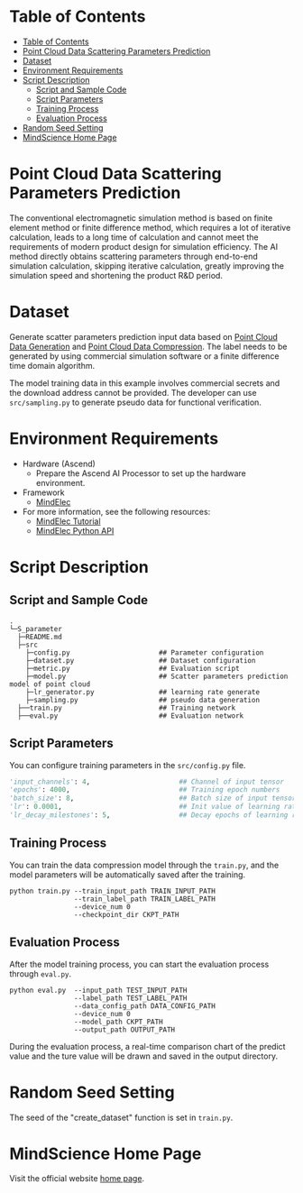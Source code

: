 # Table of Contents

<!-- TOC -->

- [Table of Contents](#table-of-contents)
- [Point Cloud Data Scattering Parameters Prediction](#point-cloud-data-scattering-parameters-prediction)
- [Dataset](#dataset)
- [Environment Requirements](#environment-requirements)
- [Script Description](#script-description)
    - [Script and Sample Code](#script-and-sample-code)
    - [Script Parameters](#script-parameters)
    - [Training Process](#training-process)
    - [Evaluation Process](#evaluation-process)
- [Random Seed Setting](#random-seed-setting)
- [MindScience Home Page](#mindscience-home-page)

<!-- /TOC -->

# Point Cloud Data Scattering Parameters Prediction

The conventional electromagnetic simulation method is based on finite element method or finite difference method, which requires a lot of iterative calculation, leads to a long time of calculation and cannot meet the requirements of modern product design for simulation efficiency. The AI method directly obtains scattering parameters through end-to-end simulation calculation, skipping iterative calculation, greatly improving the simulation speed and shortening the product R&D period.

# Dataset

Generate scatter parameters prediction input data based on [Point Cloud Data Generation](<https://gitee.com/mindspore/mindscience/tree/master/MindElec/examples/data_driven/pointcloud/generate_pointcloud>) and [Point Cloud Data Compression](<https://gitee.com/mindspore/mindscience/tree/master/MindElec/examples/data_driven/pointcloud/data_compression>). The label needs to be generated by using commercial simulation software or a finite difference time domain algorithm.

The model training data in this example involves commercial secrets and the download address cannot be provided. The developer can use `src/sampling.py` to generate pseudo data for functional verification.

# Environment Requirements

- Hardware (Ascend)
    - Prepare the Ascend AI Processor to set up the hardware environment.
- Framework
    - [MindElec](https://gitee.com/mindspore/mindscience/tree/master/MindElec)
- For more information, see the following resources:
    - [MindElec Tutorial](https://www.mindspore.cn/mindscience/docs/en/master/mindelec/intro_and_install.html)
    - [MindElec Python API](https://www.mindspore.cn/mindscience/api/en/master/mindelec.html)

# Script Description

## Script and Sample Code

```path
.
└─S_parameter
  ├─README.md
  ├─src
    ├─config.py                      ## Parameter configuration
    ├─dataset.py                     ## Dataset configuration
    ├─metric.py                      ## Evaluation script
    ├─model.py                       ## Scatter parameters prediction model of point cloud
    ├─lr_generator.py                ## learning rate generate
    ├─sampling.py                    ## pseudo data generation
  ├──train.py                        ## Training network
  ├──eval.py                         ## Evaluation network
```

## Script Parameters

You can configure training parameters in the `src/config.py` file.

```python
'input_channels': 4,                      ## Channel of input tensor
'epochs': 4000,                           ## Training epoch numbers
'batch_size': 8,                          ## Batch size of input tensor
'lr': 0.0001,                             ## Init value of learning rate
'lr_decay_milestones': 5,                 ## Decay epochs of learning rate
```

## Training Process

You can train the data compression model through the `train.py`, and the model parameters will be automatically saved after the training.

``` shell
python train.py --train_input_path TRAIN_INPUT_PATH
                --train_label_path TRAIN_LABEL_PATH
                --device_num 0
                --checkpoint_dir CKPT_PATH
```

## Evaluation Process

After the model training process, you can start the evaluation process through `eval.py`.

``` shell
python eval.py  --input_path TEST_INPUT_PATH
                --label_path TEST_LABEL_PATH
                --data_config_path DATA_CONFIG_PATH
                --device_num 0
                --model_path CKPT_PATH
                --output_path OUTPUT_PATH
```

During the evaluation process, a real-time comparison chart of the predict value and the ture value will be drawn and saved in the output directory.

# Random Seed Setting

The seed of the "create_dataset" function is set in `train.py`.

# MindScience Home Page

Visit the official website [home page](<https://gitee.com/mindspore/mindscience>).
